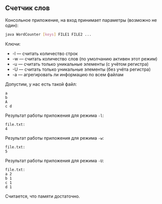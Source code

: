 ## Счетчик слов
Консольное приложение, на вход принимает параметры (возможно не один): 
```bash
java WordCounter [keys] FILE1 FILE2 ...
```

Ключи:
* -l &mdash; считать количество строк
* -w &mdash; считать количество слов (по умолчанию активен этот режим)
* -u &mdash; считать только уникальные элементы (с учётом регистра)
* -U &mdash; считать только уникальные элементы (без учёта регистра)
* -a &mdash; агрегировать ли информацию по всем файлам

Допустим, у нас есть такой файл:

```
a
b
A
c d
```

Результат работы приложения для режима ```-l```:
```
file.txt:
4
```

Результат работы приложения для режима ```-w```:
```
file.txt:
5
```

Результат работы приложения для режима ```-U```:
```
file.txt:
a 2
b 1
c 1
d 1
```

Считается, что памяти достаточно.
